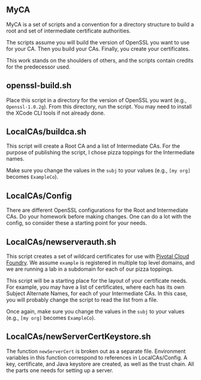 ## MyCA
MyCA is a set of scripts and a convention for a directory structure to build a root and set of intermediate certificate authorities.

The scripts assume you will build the version of OpenSSL you want to use for your CA. Then you build your CAs. Finally, you create your certificates.

This work stands on the shoulders of others, and the scripts contain credits for the predecessor used.
## openssl-build.sh
Place this script in a directory for the version of OpenSSL you want (e.g., `Openssl-1.0.2g`). From this directory, run the script. You may need to install the XCode CLI tools if not already done.
## LocalCAs/buildca.sh
This script will create a Root CA and a list of Intermediate CAs. For the purpose of publishing the script, I chose pizza toppings for the Intermediate names.

Make sure you change the values in the `subj` to your values (e.g., `[my org]` becomes `ExampleCo`).
## LocalCAs/Config
There are different OpenSSL configurations for the Root and Intermediate CAs. Do your homework before making changes. One can do a lot with the config, so consider these a starting point for your needs.
## LocalCAs/newserverauth.sh
This script creates a set of wildcard certificates for use with [Pivotal Cloud Foundry](https://pivotal.io/platform). We assume `example` is registered in multiple top level domains, and we are running a lab in a subdomain for each of our pizza toppings.

This script will be a starting place for the layout of your certificate needs. For example, you may have a list of certificates, where each has its own Subject Alternate Names, for each of your Intermediate CAs. In this case, you will probably change the script to read the list from a file.

Once again, make sure you change the values in the `subj` to your values (e.g., `[my org]` becomes `ExampleCo`).
## LocalCAs/newServerCertKeystore.sh
The function `newServerCert` is broken out as a separate file. Environment variables in this function correspond to references in LocalCAs/Config. A key, certificate, and Java keystore are created, as well as the trust chain. All the parts one needs for setting up a server.